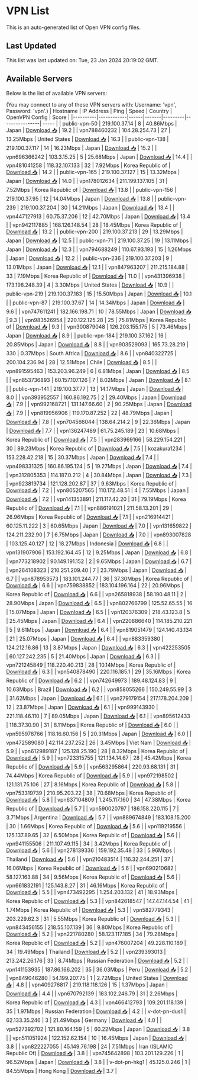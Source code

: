 # VPN List

This is an auto-generated list of Open VPN config files.

## Last Updated

This list was last updated on: Tue, 23 Jan 2024 20:19:02 GMT.

## Available Servers

Below is the list of available VPN servers:

(You may connect to any of these VPN servers with: Username: 'vpn', Password: 'vpn'.)
| Hostname | IP Address | Ping | Speed | Country | OpenVPN Config | Score |
|----------|------------|------|-------|---------|----------------| ----- |
| public-vpn-50 | 219.100.37.14 | 8 | 40.86Mbps | Japan | [Download 📥](./configs/server_0_JP.ovpn) | 19.2 |
| vpn788460232 | 104.28.254.73 | 27 | 13.25Mbps | United States | [Download 📥](./configs/server_1_US.ovpn) | 16.3 |
| public-vpn-138 | 219.100.37.117 | 14 | 16.23Mbps | Japan | [Download 📥](./configs/server_2_JP.ovpn) | 15.2 |
| vpn696366242 | 103.3.15.25 | 5 | 25.68Mbps | Japan | [Download 📥](./configs/server_3_JP.ovpn) | 14.4 |
| vpn481041258 | 118.32.107.133 | 32 | 7.92Mbps | Korea Republic of | [Download 📥](./configs/server_4_KR.ovpn) | 14.2 |
| public-vpn-165 | 219.100.37.127 | 15 | 13.32Mbps | Japan | [Download 📥](./configs/server_5_JP.ovpn) | 14.0 |
| vpn178012634 | 211.199.137.105 | 31 | 7.52Mbps | Korea Republic of | [Download 📥](./configs/server_6_KR.ovpn) | 13.8 |
| public-vpn-156 | 219.100.37.95 | 12 | 14.04Mbps | Japan | [Download 📥](./configs/server_7_JP.ovpn) | 13.8 |
| public-vpn-239 | 219.100.37.204 | 30 | 14.21Mbps | Japan | [Download 📥](./configs/server_8_JP.ovpn) | 13.4 |
| vpn447127913 | 60.75.37.206 | 12 | 42.70Mbps | Japan | [Download 📥](./configs/server_9_JP.ovpn) | 13.4 |
| vpn942117885 | 168.126.148.54 | 28 | 18.45Mbps | Korea Republic of | [Download 📥](./configs/server_10_KR.ovpn) | 13.2 |
| public-vpn-200 | 219.100.37.213 | 29 | 13.29Mbps | Japan | [Download 📥](./configs/server_11_JP.ovpn) | 12.5 |
| public-vpn-71 | 219.100.37.25 | 19 | 13.11Mbps | Japan | [Download 📥](./configs/server_12_JP.ovpn) | 12.3 |
| vpn794688249 | 110.67.93.193 | 15 | 1.26Mbps | Japan | [Download 📥](./configs/server_13_JP.ovpn) | 12.2 |
| public-vpn-236 | 219.100.37.203 | 9 | 13.01Mbps | Japan | [Download 📥](./configs/server_14_JP.ovpn) | 12.1 |
| vpn847963207 | 211.215.184.88 | 33 | 7.19Mbps | Korea Republic of | [Download 📥](./configs/server_15_KR.ovpn) | 11.0 |
| vpn431396938 | 173.198.248.39 | 4 | 3.30Mbps | United States | [Download 📥](./configs/server_16_US.ovpn) | 10.9 |
| public-vpn-219 | 219.100.37.183 | 15 | 15.50Mbps | Japan | [Download 📥](./configs/server_17_JP.ovpn) | 10.1 |
| public-vpn-87 | 219.100.37.67 | 14 | 14.34Mbps | Japan | [Download 📥](./configs/server_18_JP.ovpn) | 9.6 |
| vpn747611241 | 182.166.198.71 | 10 | 78.55Mbps | Japan | [Download 📥](./configs/server_19_JP.ovpn) | 9.3 |
| vpn983526954 | 220.122.125.28 | 25 | 75.81Mbps | Korea Republic of | [Download 📥](./configs/server_20_KR.ovpn) | 9.3 |
| vpn300879048 | 126.203.155.175 | 5 | 73.46Mbps | Japan | [Download 📥](./configs/server_21_JP.ovpn) | 8.9 |
| public-vpn-184 | 219.100.37.162 | 16 | 20.85Mbps | Japan | [Download 📥](./configs/server_22_JP.ovpn) | 8.8 |
| vpn903529093 | 165.73.28.219 | 330 | 0.37Mbps | South Africa | [Download 📥](./configs/server_23_ZA.ovpn) | 8.6 |
| vpn840322725 | 200.104.236.94 | 28 | 12.51Mbps | Chile | [Download 📥](./configs/server_24_CL.ovpn) | 8.5 |
| vpn891595463 | 153.203.96.249 | 6 | 6.81Mbps | Japan | [Download 📥](./configs/server_25_JP.ovpn) | 8.5 |
| vpn853736893 | 60.157.107.126 | 7 | 8.02Mbps | Japan | [Download 📥](./configs/server_26_JP.ovpn) | 8.1 |
| public-vpn-141 | 219.100.37.77 | 13 | 14.17Mbps | Japan | [Download 📥](./configs/server_27_JP.ovpn) | 8.0 |
| vpn393952557 | 160.86.192.75 | 2 | 29.40Mbps | Japan | [Download 📥](./configs/server_28_JP.ovpn) | 7.9 |
| vpn992168721 | 131.147.66.60 | 2 | 90.25Mbps | Japan | [Download 📥](./configs/server_29_JP.ovpn) | 7.9 |
| vpn819956906 | 119.170.87.252 | 22 | 48.79Mbps | Japan | [Download 📥](./configs/server_30_JP.ovpn) | 7.8 |
| vpn704566044 | 138.64.214.2 | 9 | 22.36Mbps | Japan | [Download 📥](./configs/server_31_JP.ovpn) | 7.7 |
| vpn136247489 | 61.75.245.189 | 23 | 10.68Mbps | Korea Republic of | [Download 📥](./configs/server_32_KR.ovpn) | 7.5 |
| vpn283969166 | 58.229.154.221 | 30 | 89.23Mbps | Korea Republic of | [Download 📥](./configs/server_33_KR.ovpn) | 7.5 |
| kozakura1234 | 153.228.42.218 | 15 | 30.37Mbps | Japan | [Download 📥](./configs/server_34_JP.ovpn) | 7.4 |
| vpn498331325 | 160.86.195.124 | 5 | 19.27Mbps | Japan | [Download 📥](./configs/server_35_JP.ovpn) | 7.4 |
| vpn312805353 | 114.187.0.212 | 4 | 30.84Mbps | Japan | [Download 📥](./configs/server_36_JP.ovpn) | 7.3 |
| vpn923819734 | 121.128.202.87 | 37 | 9.63Mbps | Korea Republic of | [Download 📥](./configs/server_37_KR.ovpn) | 7.2 |
| vpn805207565 | 110.172.48.51 | 4 | 7.55Mbps | Japan | [Download 📥](./configs/server_38_JP.ovpn) | 7.2 |
| vpn141353891 | 211.117.42.20 | 31 | 79.19Mbps | Korea Republic of | [Download 📥](./configs/server_39_KR.ovpn) | 7.1 |
| vpn886191021 | 211.58.13.201 | 29 | 26.96Mbps | Korea Republic of | [Download 📥](./configs/server_40_KR.ovpn) | 7.1 |
| vpn216914421 | 60.125.11.222 | 3 | 60.65Mbps | Japan | [Download 📥](./configs/server_41_JP.ovpn) | 7.0 |
| vpn131659822 | 124.211.232.90 | 7 | 6.75Mbps | Japan | [Download 📥](./configs/server_42_JP.ovpn) | 7.0 |
| vpn893007828 | 103.125.40.127 | 12 | 18.27Mbps | Indonesia | [Download 📥](./configs/server_43_ID.ovpn) | 6.8 |
| vpn131907906 | 153.192.164.45 | 12 | 9.25Mbps | Japan | [Download 📥](./configs/server_44_JP.ovpn) | 6.8 |
| vpn773218902 | 90.149.191.152 | 2 | 9.65Mbps | Japan | [Download 📥](./configs/server_45_JP.ovpn) | 6.7 |
| vpn264108323 | 210.251.209.40 | 7 | 23.79Mbps | Japan | [Download 📥](./configs/server_46_JP.ovpn) | 6.7 |
| vpn878953573 | 183.101.244.77 | 36 | 37.30Mbps | Korea Republic of | [Download 📥](./configs/server_47_KR.ovpn) | 6.6 |
| vpn759838852 | 183.104.196.164 | 22 | 20.96Mbps | Korea Republic of | [Download 📥](./configs/server_48_KR.ovpn) | 6.6 |
| vpn265818938 | 58.190.48.11 | 2 | 28.90Mbps | Japan | [Download 📥](./configs/server_49_JP.ovpn) | 6.5 |
| vpn802766799 | 125.52.65.55 | 16 | 15.07Mbps | Japan | [Download 📥](./configs/server_50_JP.ovpn) | 6.5 |
| vpn120376309 | 218.43.123.8 | 5 | 25.45Mbps | Japan | [Download 📥](./configs/server_51_JP.ovpn) | 6.4 |
| vpn220886640 | 114.185.210.221 | 5 | 9.61Mbps | Japan | [Download 📥](./configs/server_52_JP.ovpn) | 6.4 |
| vpn819051479 | 124.140.43.134 | 21 | 25.07Mbps | Japan | [Download 📥](./configs/server_53_JP.ovpn) | 6.4 |
| vpn883359380 | 124.212.16.86 | 13 | 3.87Mbps | Japan | [Download 📥](./configs/server_54_JP.ovpn) | 6.3 |
| vpn422253505 | 60.127.242.235 | 5 | 21.40Mbps | Japan | [Download 📥](./configs/server_55_JP.ovpn) | 6.3 |
| vpn721245849 | 118.220.40.213 | 28 | 10.14Mbps | Korea Republic of | [Download 📥](./configs/server_56_KR.ovpn) | 6.3 |
| vpn540878490 | 220.116.185.1 | 29 | 35.16Mbps | Korea Republic of | [Download 📥](./configs/server_57_KR.ovpn) | 6.2 |
| vpn742649973 | 189.48.124.83 | 9 | 10.63Mbps | Brazil | [Download 📥](./configs/server_58_BR.ovpn) | 6.2 |
| vpn858055266 | 150.249.55.99 | 3 | 31.62Mbps | Japan | [Download 📥](./configs/server_59_JP.ovpn) | 6.1 |
| vpn279179154 | 217.178.204.209 | 12 | 23.87Mbps | Japan | [Download 📥](./configs/server_60_JP.ovpn) | 6.1 |
| vpn999143930 | 221.118.46.110 | 7 | 89.05Mbps | Japan | [Download 📥](./configs/server_61_JP.ovpn) | 6.1 |
| vpn895612433 | 118.37.30.90 | 31 | 8.11Mbps | Korea Republic of | [Download 📥](./configs/server_62_KR.ovpn) | 6.0 |
| vpn595978766 | 118.16.60.156 | 5 | 20.31Mbps | Japan | [Download 📥](./configs/server_63_JP.ovpn) | 6.0 |
| vpn472589080 | 42.114.237.252 | 26 | 3.45Mbps | Viet Nam | [Download 📥](./configs/server_64_VN.ovpn) | 5.9 |
| vpn612989187 | 125.128.25.190 | 28 | 8.32Mbps | Korea Republic of | [Download 📥](./configs/server_65_KR.ovpn) | 5.9 |
| vpn723315755 | 121.134.14.67 | 28 | 45.42Mbps | Korea Republic of | [Download 📥](./configs/server_66_KR.ovpn) | 5.9 |
| vpn563295864 | 220.93.68.131 | 31 | 74.44Mbps | Korea Republic of | [Download 📥](./configs/server_67_KR.ovpn) | 5.9 |
| vpn972198502 | 121.131.75.106 | 27 | 8.16Mbps | Korea Republic of | [Download 📥](./configs/server_68_KR.ovpn) | 5.8 |
| vpn753319739 | 210.95.203.22 | 38 | 70.68Mbps | Korea Republic of | [Download 📥](./configs/server_69_KR.ovpn) | 5.8 |
| vpn637104809 | 1.245.117.160 | 34 | 47.38Mbps | Korea Republic of | [Download 📥](./configs/server_70_KR.ovpn) | 5.7 |
| vpn590020797 | 186.158.220.115 | 7 | 3.71Mbps | Argentina | [Download 📥](./configs/server_71_AR.ovpn) | 5.7 |
| vpn889674849 | 183.108.15.200 | 30 | 1.66Mbps | Korea Republic of | [Download 📥](./configs/server_72_KR.ovpn) | 5.6 |
| vpn119219556 | 125.137.89.65 | 32 | 6.50Mbps | Korea Republic of | [Download 📥](./configs/server_73_KR.ovpn) | 5.6 |
| vpn941155506 | 211.107.49.115 | 34 | 3.42Mbps | Korea Republic of | [Download 📥](./configs/server_74_KR.ovpn) | 5.6 |
| vpn278139336 | 159.192.35.48 | 33 | 5.96Mbps | Thailand | [Download 📥](./configs/server_75_TH.ovpn) | 5.6 |
| vpn210483514 | 116.32.244.251 | 37 | 16.06Mbps | Korea Republic of | [Download 📥](./configs/server_76_KR.ovpn) | 5.6 |
| vpn690210682 | 58.127.163.88 | 34 | 9.56Mbps | Korea Republic of | [Download 📥](./configs/server_77_KR.ovpn) | 5.6 |
| vpn661832191 | 125.143.8.27 | 31 | 46.16Mbps | Korea Republic of | [Download 📥](./configs/server_78_KR.ovpn) | 5.5 |
| vpn473492295 | 1.254.203.132 | 41 | 18.93Mbps | Korea Republic of | [Download 📥](./configs/server_79_KR.ovpn) | 5.3 |
| vpn842618547 | 147.47.144.54 | 41 | 1.74Mbps | Korea Republic of | [Download 📥](./configs/server_80_KR.ovpn) | 5.3 |
| vpn582779343 | 203.229.62.3 | 31 | 5.55Mbps | Korea Republic of | [Download 📥](./configs/server_81_KR.ovpn) | 5.3 |
| vpn843456155 | 218.55.107.139 | 36 | 9.80Mbps | Korea Republic of | [Download 📥](./configs/server_82_KR.ovpn) | 5.2 |
| vpn221780280 | 58.123.117.185 | 34 | 79.28Mbps | Korea Republic of | [Download 📥](./configs/server_83_KR.ovpn) | 5.2 |
| vpn476007204 | 49.228.110.189 | 34 | 19.49Mbps | Thailand | [Download 📥](./configs/server_84_TH.ovpn) | 5.2 |
| vpn239393013 | 213.242.26.176 | 33 | 8.74Mbps | Russian Federation | [Download 📥](./configs/server_85_RU.ovpn) | 5.2 |
| vpn141153935 | 187.86.166.202 | 35 | 36.03Mbps | Peru | [Download 📥](./configs/server_86_PE.ovpn) | 5.2 |
| vpn849046280 | 54.199.207.75 | 1 | 2.72Mbps | United States | [Download 📥](./configs/server_87_US.ovpn) | 4.8 |
| vpn409276817 | 219.118.118.126 | 15 | 1.37Mbps | Japan | [Download 📥](./configs/server_88_JP.ovpn) | 4.4 |
| vpn670792139 | 183.102.246.79 | 31 | 2.26Mbps | Korea Republic of | [Download 📥](./configs/server_89_KR.ovpn) | 4.3 |
| vpn466412793 | 109.201.118.139 | 35 | 1.97Mbps | Russian Federation | [Download 📥](./configs/server_90_RU.ovpn) | 4.2 |
| v-dot-pn-dus1 | 62.133.35.246 | 3 | 21.49Mbps | Germany | [Download 📥](./configs/server_91_DE.ovpn) | 4.0 |
| vpn527392702 | 121.80.164.159 | 5 | 60.22Mbps | Japan | [Download 📥](./configs/server_92_JP.ovpn) | 3.8 |
| vpn511051924 | 122.152.62.154 | 10 | 16.45Mbps | Japan | [Download 📥](./configs/server_93_JP.ovpn) | 3.8 |
| vpn822227055 | 45.149.76.198 | 24 | 7.51Mbps | Iran (ISLAMIC Republic Of) | [Download 📥](./configs/server_94_IR.ovpn) | 3.8 |
| vpn745642898 | 103.201.129.226 | 1 | 96.52Mbps | Japan | [Download 📥](./configs/server_95_JP.ovpn) | 3.8 |
| v-dot-pn-hkg1 | 45.125.0.246 | 1 | 84.55Mbps | Hong Kong | [Download 📥](./configs/server_96_HK.ovpn) | 3.7 |
